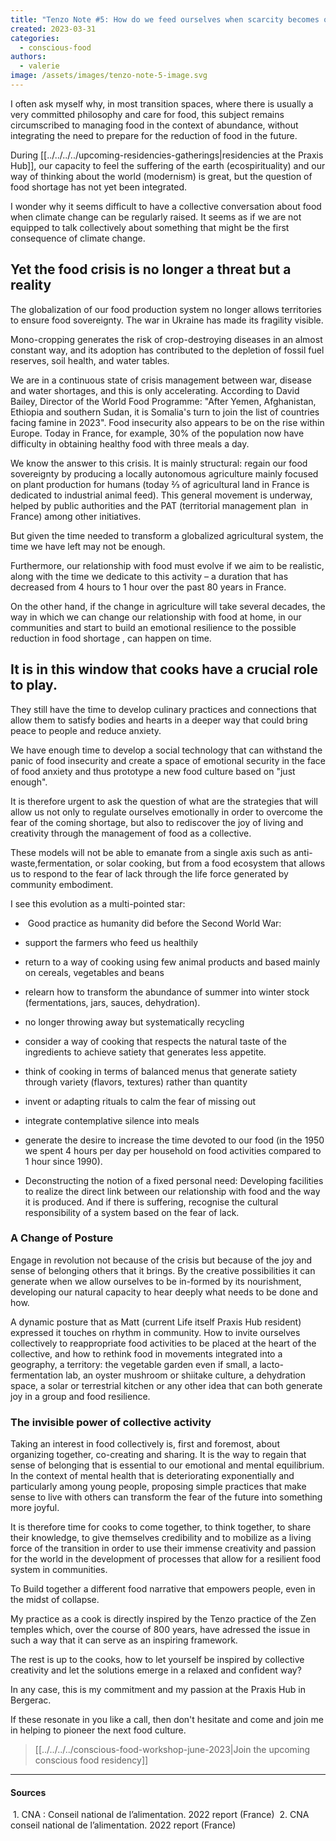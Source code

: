 ```yaml
---
title: "Tenzo Note #5: How do we feed ourselves when scarcity becomes our reality?"
created: 2023-03-31
categories: 
  - conscious-food
authors:
  - valerie
image: /assets/images/tenzo-note-5-image.svg
---
```


I often ask myself why, in most transition spaces, where there is usually a very committed philosophy and care for food, this subject remains circumscribed to managing food in the context of abundance, without integrating the need to prepare for the reduction of food in the future.

During [[../../../../upcoming-residencies-gatherings|residencies at the Praxis Hub]], our capacity to feel the suffering of the earth (ecospirituality) and our way of thinking about the world (modernism) is great, but the question of food shortage has not yet been integrated.

I wonder why it seems difficult to have a collective conversation about food when climate change can be regularly raised. It seems as if we are not equipped to talk collectively about something that might be the first consequence of climate change.

## Yet the food crisis is no longer a threat but a reality

The globalization of our food production system no longer allows territories to ensure food sovereignty. The war in Ukraine has made its fragility visible.

Mono-cropping generates the risk of crop-destroying diseases in an almost constant way, and its adoption has contributed to the depletion of fossil fuel reserves, soil health, and water tables.

We are in a continuous state of crisis management between war, disease and water shortages, and this is only accelerating. According to David Bailey, Director of the World Food Programme: "After Yemen, Afghanistan, Ethiopia and southern Sudan, it is Somalia's turn to join the list of countries facing famine in 2023". Food insecurity also appears to be on the rise within Europe. Today in France, for example, 30% of the population now have difficulty in obtaining healthy food with three meals a day. 

We know the answer to this crisis. It is mainly structural: regain our food sovereignty by producing a locally autonomous agriculture mainly focused on plant production for humans (today ⅔ of agricultural land in France is dedicated to industrial animal feed). This general movement is underway, helped by public authorities and the PAT (territorial management plan  in France) among other initiatives. 

But given the time needed to transform a globalized agricultural system, the time we have left may not be enough.   

Furthermore, our relationship with food must evolve if we aim to be realistic, along with the time we dedicate to this activity – a duration that has decreased from 4 hours to 1 hour over the past 80 years in France.

On the other hand, if the change in agriculture will take several decades, the way in which we can change our relationship with food at home, in our communities and start to build an emotional resilience to the possible reduction in food shortage , can happen on time.

## It is in this window that cooks have a crucial role to play. 

They still have the time to develop culinary practices and connections that allow them to satisfy bodies and hearts in a deeper way that could bring peace to people and reduce anxiety. 

We have enough time to develop a social technology that can withstand the panic of food insecurity and create a space of emotional security in the face of food anxiety and thus prototype a new food culture based on "just enough".

It is therefore urgent to ask the question of what are the strategies that will allow us not only to regulate ourselves emotionally in order to overcome the fear of the coming shortage, but also to rediscover the joy of living and creativity through the management of food as a collective.
  
These models will not be able to emanate from a single axis such as anti-waste,fermentation, or solar cooking, but from a food ecosystem that allows us to respond to the fear of lack through the life force generated by community embodiment.  

I see this evolution as a multi-pointed star: 

-    Good practice as humanity did before the Second World War: 
    
-   support the farmers who feed us healthily 
    
-   return to a way of cooking using few animal products and based mainly on cereals, vegetables and beans 
    
-   relearn how to transform the abundance of summer into winter stock (fermentations, jars, sauces, dehydration). 
    
-   no longer throwing away but systematically recycling 
    
-   consider a way of cooking that respects the natural taste of the ingredients to achieve satiety that generates less appetite. 
    
-   think of cooking in terms of balanced menus that generate satiety through variety (flavors, textures) rather than quantity 
    
-   invent or adapting rituals to calm the fear of missing out 
    
-   integrate contemplative silence into meals 
    
-   generate the desire to increase the time devoted to our food (in the 1950 we spent 4 hours per day per household on food activities compared to 1 hour since 1990). 
    
-   Deconstructing the notion of a fixed personal need: Developing facilities to realize the direct link between our relationship with food and the way it is produced. And if there is suffering, recognise the cultural responsibility of a system based on the fear of lack. 

### A Change of Posture 

Engage in revolution not because of the crisis but because of the joy and sense of belonging others that it brings. By the creative possibilities it can generate when we allow ourselves to be in-formed by its nourishment, developing our natural capacity to hear deeply what needs to be done and how.

A dynamic posture that as Matt (current Life itself Praxis Hub resident) expressed it touches on rhythm in community. How to invite ourselves collectively to reappropriate food activities to be placed at the heart of the collective, and how to rethink food in movements integrated into a geography, a territory: the vegetable garden even if small, a lacto-fermentation lab, an oyster mushroom or shiitake culture, a dehydration space, a solar or terrestrial kitchen or any other idea that can both generate joy in a group and food resilience.  

### The invisible power of collective activity 

Taking an interest in food collectively is, first and foremost, about organizing together, co-creating and sharing. It is the way to regain that sense of belonging that is essential to our emotional and mental equilibrium. In the context of mental health that is deteriorating exponentially and particularly among young people, proposing simple practices that make sense to live with others can transform the fear of the future into something more joyful. 

It is therefore time for cooks to come together, to think together, to share their knowledge, to give themselves credibility and to mobilize as a living force of the transition in order to use their immense creativity and passion for the world in the development of processes that allow for a resilient food system in communities.

To Build together a different food narrative that empowers people, even in the midst of collapse. 

My practice as a cook is directly inspired by the Tenzo practice of the Zen temples which, over the course of 800 years, have adressed the issue in such a way that it can serve as an inspiring framework. 

The rest is up to the cooks, how to let yourself be inspired by collective creativity and let the solutions emerge in a relaxed and confident way? 

In any case, this is my commitment and my passion at the Praxis Hub in Bergerac.

If these resonate in you like a call, then don't hesitate and come and join me in helping to pioneer the next food culture. 

>[[../../../../conscious-food-workshop-june-2023|Join the upcoming conscious food residency]]



---
#### Sources

 1. CNA : Conseil national de l’alimentation. 2022 report (France)
 2. CNA conseil national de l’alimentation. 2022 report (France)